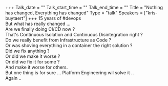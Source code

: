 +++
Talk_date = ""
Talk_start_time = ""
Talk_end_time = ""
Title = "Nothing has changed,  Everything has changed"
Type = "talk"
Speakers = ["kris-buytaert"]
+++
15 years of #devops<br>
But what has really changed ...<br>
Are we finally doing CI/CD now ?<br>
That's  Continuous Isolation and Continuous Disintegration right ?<br>
Do we really benefit from Infrastructure as Code ?<br>
Or was shoving everything in a container the right solution ?<br>
Did we fix anything ?<br>
Or did we make it worse ?<br>
Or did we fix it for some ?<br>
And make it worse for others.<br>
But one thing is for sure ... Platform Engineering wil solve it ..<br>
Again ..


